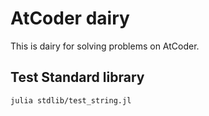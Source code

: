 # AtCoder dairy

This is dairy for solving problems on AtCoder.

## Test Standard library

```console
julia stdlib/test_string.jl
```
